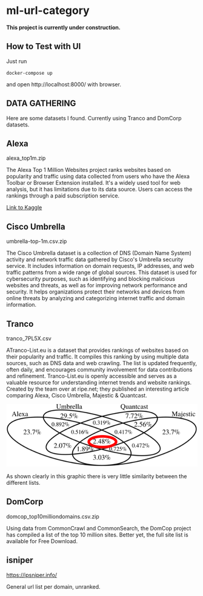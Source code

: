 # ml-url-category

**This project is currently under construction.**

## How to Test with UI

Just run

```
docker-compose up
```

and open http://localhost:8000/ with browser.

## DATA GATHERING

Here are some datasets I found. Currently using Tranco and DomCorp datasets.

## Alexa

alexa_top1m.zip

The Alexa Top 1 Million Websites project ranks websites based on popularity and traffic using data collected from users who have the Alexa Toolbar or Browser Extension installed. It's a widely used tool for web analysis, but it has limitations due to its data source. Users can access the rankings through a paid subscription service.

[Link to Kaggle](https://www.kaggle.com/datasets/cheedcheed/top1m)

## Cisco Umbrella

umbrella-top-1m.csv.zip

The Cisco Umbrella dataset is a collection of DNS (Domain Name System) activity and network traffic data gathered by Cisco's Umbrella security service. It includes information on domain requests, IP addresses, and web traffic patterns from a wide range of global sources. This dataset is used for cybersecurity purposes, such as identifying and blocking malicious websites and threats, as well as for improving network performance and security. It helps organizations protect their networks and devices from online threats by analyzing and categorizing internet traffic and domain information.

## Tranco

tranco_7PL5X.csv

ATranco-List.eu is a dataset that provides rankings of websites based on their popularity and traffic. It compiles this ranking by using multiple data sources, such as DNS data and web crawling. The list is updated frequently, often daily, and encourages community involvement for data contributions and refinement. Tranco-List.eu is openly accessible and serves as a valuable resource for understanding internet trends and website rankings. Created by the team over at ripe.net; they published an interesting article comparing Alexa, Cisco Umbrella, Majestic & Quantcast.

![Alt text](graph.png "Title")

As shown clearly in this graphic there is very little similarity between the different lists.

## DomCorp

domcop_top10milliondomains.csv.zip

Using data from CommonCrawl and CommonSearch, the DomCop project has compiled a list of the top 10 million sites. Better yet, the full site list is available for Free Download.

## isniper

https://ipsniper.info/

General url list per domain, unranked.
